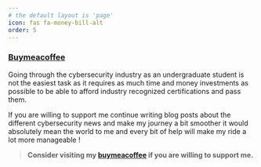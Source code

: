 ```yaml
---
# the default layout is 'page'
icon: fas fa-money-bill-alt
order: 5
---
```

### <strong> <a href="https://buymeacoffee.com/skyscr4p" target="_blank">Buymeacoffee</a> </strong>

Going through the cybersecurity industry as an undergraduate student is not the easiest task as it requires as much time and money investments as possible to be able to afford industry recognized certifications and pass them.

If you are willing to support me continue writing blog posts about the different cybersecurity news and make my journey a bit smoother it would absolutely mean the world to me and every bit of help will make my ride a lot more manageable !

> <strong>Consider visiting my <a href="https://buymeacoffee.com/skyscr4p" target="_blank">buymeacoffee</a> if you are willing to support me. </strong>